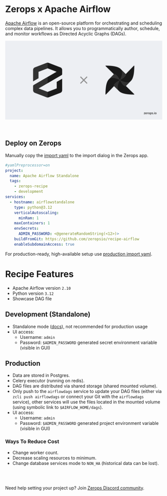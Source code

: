 # Zerops x Apache Airflow

[Apache Airflow](https://airflow.apache.org/) is an open-source platform for orchestrating and scheduling complex data pipelines. It allows you to programmatically author, schedule, and monitor workflows as Directed Acyclic Graphs (DAGs).

![airflow](https://github.com/zeropsio/recipe-shared-assets/blob/main/covers/svg/cover-airflow.svg)

<br />


## Deploy on Zerops
Manually copy the [import yaml](https://github.com/zeropsio/recipe-airflow/blob/main/zerops-project-import.yml) to the import dialog in the Zerops app.

```yaml
#yamlPreprocessor=on
project:
  name: Apache Airflow Standalone
  tags:
    - zerops-recipe
    - development
services:
  - hostname: airflowstandalone
    type: python@3.12
    verticalAutoscaling:
      minRam: 1
    maxContainers: 1
    envSecrets:
      ADMIN_PASSWORD: <@generateRandomString(<12>)>
    buildFromGit: https://github.com/zeropsio/recipe-airflow
    enableSubdomainAccess: true
```

For production-ready, high-available setup use [production import yaml](https://github.com/zeropsio/recipe-airflow/blob/main/zerops-project-production-import.yml).

# Recipe Features
- Apache Airflow version `2.10`
- Python version `3.12`
- Showcase DAG file

## Development (Standalone)
- Standalone mode ([docs](https://airflow.apache.org/docs/apache-airflow/stable/start.html)), not recommended for production usage
- UI access:
  - Username: `admin`
  - Password: `$ADMIN_PASSWORD` generated secret environment variable (visible in GUI)

## Production
- Data are stored in Postgres.
- Celery executor (running on redis).
- DAG files are distributed via shared storage (shared mounted volume).
- Only push to the `airflowdags` service to update your DAG files (either via `zcli push airflowdags` or connect your Git with the `airflowdags` service), other services will use the files located in the mounted volume (using symbolic link to `$AIRFLOW_HOME/dags`).
- UI access:
  - Username: `admin`
  - Password: `$ADMIN_PASSWORD` generated project environment variable (visible in GUI)

### Ways To Reduce Cost
- Change worker count.
- Decrease scaling resources to minimum.
- Change database services mode to `NON_HA` (historical data can be lost).

<br/>
<br/>

Need help setting your project up? Join [Zerops Discord community](https://discord.com/invite/WDvCZ54).
